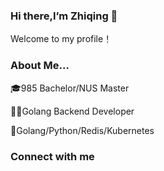 ### Hi there,I’m Zhiqing 👋 
Welcome to my profile！

### About Me...

🎓985 Bachelor/NUS Master

👨‍💻Golang Backend Developer

👀Golang/Python/Redis/Kubernetes


### Connect with me 

<!--
**nuszhiqinghu/nuszhiqinghu** is a ✨ _special_ ✨ repository because its `README.md` (this file) appears on your GitHub profile.

Here are some ideas to get you started:

- 🔭 I’m currently working on ...
- 🌱 I’m currently learning ...
- 👯 I’m looking to collaborate on ...
- 🤔 I’m looking for help with ...
- 💬 Ask me about ...
- 📫 How to reach me: ...
- 😄 Pronouns: ...
- ⚡ Fun fact: ...
-->

